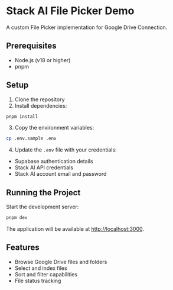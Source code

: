 # Stack AI File Picker Demo

A custom File Picker implementation for Google Drive Connection.

## Prerequisites

- Node.js (v18 or higher)
- pnpm

## Setup

1. Clone the repository
2. Install dependencies:

```bash
pnpm install
```

3. Copy the environment variables:

```bash
cp .env.sample .env
```

4. Update the `.env` file with your credentials:
- Supabase authentication details
- Stack AI API credentials
- Stack AI account email and password

## Running the Project

Start the development server:

```bash
pnpm dev
```

The application will be available at [http://localhost:3000](http://localhost:3000).

## Features

- Browse Google Drive files and folders
- Select and index files
- Sort and filter capabilities
- File status tracking
